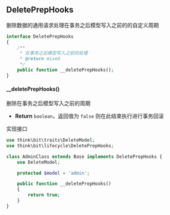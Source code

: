 ## DeletePrepHooks

删除数据的通用请求处理在事务之后模型写入之前的的自定义周期

```php
interface DeletePrepHooks
{
    /**
     * 在事务之后模型写入之前的处理
     * @return mixed
     */
    public function __deletePrepHooks();
}
```

#### __deletePrepHooks()

删除在事务之后模型写入之前的周期

- **Return** `boolean`，返回值为 `false` 则在此结束执行进行事务回滚

实现接口

```php
use think\bit\traits\DeleteModel;
use think\bit\lifecycle\DeletePrepHooks;

class AdminClass extends Base implements DeletePrepHooks {
    use DeleteModel;

    protected $model = 'admin';

    public function __deletePrepHooks()
    {
        return true;
    }
}
```